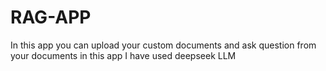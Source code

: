 # RAG-APP
In this app you can upload your custom documents and ask question from your documents in this app I have used deepseek LLM
